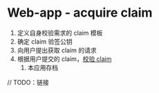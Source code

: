 # Web-app - acquire claim

1. 定义自身校验需求的 claim 模板
2. 确定 claim 验签公钥
3. 向用户提出获取 claim 的请求
4. 根据用户提交的 claim，[校验 claim](./verify-claim.md)
   1. 本应用存档

// TODO：链接
